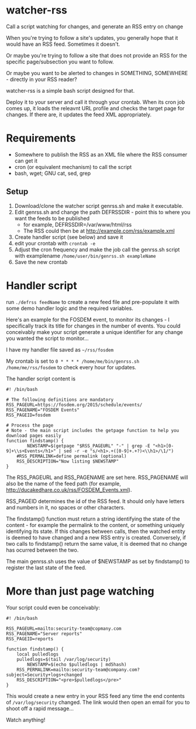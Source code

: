 watcher-rss
===========

Call a script watching for changes, and generate an RSS entry on change

When you're trying to follow a site's updates, you generally hope that it would have an RSS feed. Sometimes it doesn't.

Or maybe you're trying to follow a site that does not provide an RSS for the specific page/subsection you want to follow.

Or maybe you want to be alerted to changes in SOMETHING, SOMEWHERE - directly in your RSS reader?

watcher-rss is a simple bash script designed for that.

Deploy it to your server and call it through your crontab. When its cron job comes up, it loads the releavnt URL profile and checks the target page for changes. If there are, it updates the feed XML appropriately.

Requirements
===

* Somewhere to publish the RSS as an XML file where the RSS consumer can get it
* cron (or equivalent mechanism) to call the script
* bash, wget; GNU cat, sed, grep

Setup
---

1. Download/clone the watcher script genrss.sh and make it executable.
2. Edit genrss.sh and change the path DEFRSSDIR - point this to where you want the feeds to be published
    * for example, DEFRSSDIR=/var/www/html/rss
    * The RSS could then be at http://example.com/rss/example.xml
2. Create handler script (see below) and save it
3. edit your crontab with `crontab -e`
4. Adjust the cron frequency and make the job call the genrss.sh script with examplename `/home/user/bin/genrss.sh exampleName`
5. Save the new crontab

Handler script
===

run `./defrss feedName` to create a new feed file and pre-populate it with some demo handler logic and the required variables.

Here's an example for the FOSDEM event, to monitor its changes - I specifically track its title for changes in the number of events. You could conceivably make your script generate a unique identifier for any change you wanted the script to monitor...

I have my handler file saved as `~/rss/fosdem`

My crontab is set to `0 * * * * /home/me/bin/genrss.sh /home/me/rss/fosdem` to check every hour for updates.

The handler script content is

	#! /bin/bash
	
	# The following definitions are mandatory
	RSS_PAGEURL=https://fosdem.org/2015/schedule/events/
	RSS_PAGENAME="FOSDEM Events"
	RSS_PAGEID=fosdem
	
	# Process the page
	# Note - the main script includes the getpage function to help you download pages easily
	function findstamp() {
	        NEWSTAMP=$(getpage "$RSS_PAGEURL" "-" | grep -E "<h1>[0-9]+\\s+Events</h1>" | sed -r -e "s/<h1>.+([0-9]+.+?)<\\h1>/\1/")
		#RSS_PERMALINK=define permalink (optional)
		RSS_DESCRIPTION="Now listing $NEWSTAMP"
	}

The RSS\_PAGEURL and RSS\_PAGENAME are set here. RSS\_PAGENAME will also be the name of the feed path (for example, <http://ducakedhare.co.uk/rss/FOSDEM_Events.xml>).

RSS\_PAGEID determines the id of the RSS feed. It should only have letters and numbers in it, no spaces or other characters.

The findstamp() function must return a string identifying the state of the content - for example the permalink to the content, or something uniquely identifying its state. If this changes between calls, then the watched entity is deemed to have changed and a new RSS entry is created. Conversely, if two calls to findstamp() return the same value, it is deemed that no change has ocurred between the two.

The main genrss.sh uses the value of $NEWSTAMP as set by findstamp() to register the last state of the feed.

More than just page watching
===

Your script could even be conceivably:

	#! /bin/bash
	
	RSS_PAGEURL=mailto:security-team@copmany.com
	RSS_PAGENAME="Server reports"
	RSS_PAGEID=reports
	
	function findstamp() {
		local pulledlogs
		pulledlogs=$(tail /var/log/security)
	        NEWSTAMP=$(echo $pulledlogs | md5hash)
		RSS_PERMALINK=mailto:security-team@company.com?subject=Security+logs+changed
		RSS_DESCRIPTION="<pre>$pulledlogs</pre>"
	}

This would create a new entry in your RSS feed any time the end contents of `/var/log/security` changed. The link would then open an email for you to shoot off a rapid message...

Watch anything!
